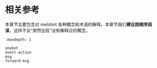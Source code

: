 # 相关参考

本章节主要包含对 melobot 各种概念和术语的解释。本章节我们**建议按顺序阅读**，这样不会“突然出现”没有解释过的概念。

```{toctree}
:maxdepth: 1

onebot
event-action
msg
forward-msg
```
